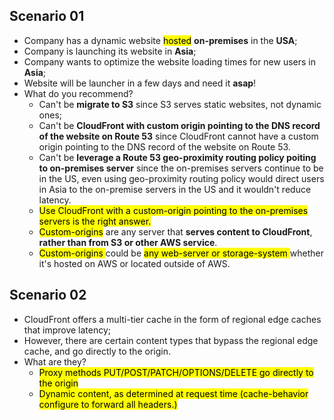 ## Scenario 01
- Company has a dynamic website <mark class="hltr-green">hosted</mark> **on-premises** in the **USA**;
- Company is launching its website in **Asia**;
- Company wants to optimize the website loading times for new users in **Asia**;
- Website will be launcher in a few days and need it **asap**!
- What do you recommend?
	- Can't be **migrate to S3** since S3 serves static websites, not dynamic ones;
	- Can't be **CloudFront with custom origin pointing to the DNS record of the website on Route 53** since CloudFront cannot have a custom origin pointing to the DNS record of the website on Route 53.
	- Can't be **leverage a Route 53 geo-proximity routing policy poiting to on-premises server** since the on-premises servers continue to be in the US, even using geo-proximity routing policy would direct users in Asia to the on-premise servers in the US and it wouldn't reduce latency.
	- <mark class="hltr-green">Use CloudFront with a custom-origin pointing to the on-premises servers is the right answer.</mark>
	- <mark class="hltr-green">Custom-origins</mark> are any server that **serves content to CloudFront**, **rather than from S3 or other AWS service**. 
	- <mark class="hltr-green">Custom-origins </mark>could be <mark class="hltr-green">any web-server or storage-system </mark>whether it's hosted on AWS or located outside of AWS.

## Scenario 02
- CloudFront offers a multi-tier cache in the form of regional edge caches that improve latency;
- However, there are certain content types that bypass the regional edge cache, and go directly to the origin.
- What are they?
	- <mark class="hltr-green">Proxy methods PUT/POST/PATCH/OPTIONS/DELETE go directly to the origin</mark>
	- <mark class="hltr-green">Dynamic content, as determined at request time (cache-behavior configure to forward all headers.)</mark>

